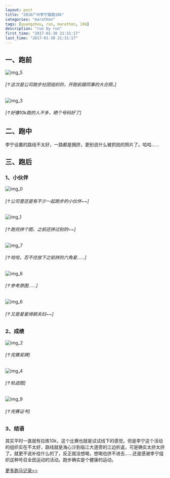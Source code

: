 ```yaml
---
layout: post
title: "2016广州李宁路跑10k"
categories: "marathon"
tags: [guangzhou, run, marathon, 10k]
description: "run by run"
first_time: "2017-01-30 21:31:17"
last_time: "2017-01-30 21:31:17"
---
```


## 一、跑前

![img_5][]

###### [↑这次是公司跑步社团组织的，开跑前跟同事的大合照。]

![img_3][]

###### [↑好像10k跑的人不多，晒个号码好了]

## 二、跑中

李宁设置的路线不太好，一路都是拥挤，更别说什么被抓拍的照片了。哈哈……

## 三、跑后

### 1、小伙伴

![img_0][]

###### [↑公司里还是有不少一起跑步的小伙伴~~]

![img_1][]

###### [↑跑完拼个图，之前还拼过别的~~]

![img_7][]

###### [↑哈哈，忍不住放下之前拼的六角星……]

![img_8][]

###### [↑参考原图……]

![img_6][]

###### [↑又是星星绮颖夫妇~~]

### 2、成绩

![img_2][]

###### [↑完赛奖牌]

![img_4][]

###### [↑轨迹图]

![img_9][]

###### [↑完赛证书]

### 3、结语    

其实平时一直就有拉练10k，这个比赛也就是试试线下的感觉。但是李宁这个活动的组织实在不太好，路线就是海心沙到临江大道旁的江边折返，可是确实太挤太挤了。就更不说补给什么的了，反正就没想喝，想喝也挤不进去……还是感谢李宁组织这种号召全民运动的活动。跑步确实是个健康的运动。

[<u>更多跑马记录>></u>](/runningabout/marathon-records.html)


[img_0]:{{site.img_url}}/{{page.url|remove:".html"}}/f4.jpg
[img_1]:{{site.img_url}}/{{page.url|remove:".html"}}/jigsaw.jpg
[img_2]:{{site.img_url}}/{{page.url|remove:".html"}}/medal.jpg
[img_3]:{{site.img_url}}/{{page.url|remove:".html"}}/number.jpg
[img_4]:{{site.img_url}}/{{page.url|remove:".html"}}/track.jpg
[img_5]:{{site.img_url}}/{{page.url|remove:".html"}}/workmate.jpg
[img_6]:{{site.img_url}}/{{page.url|remove:".html"}}/xxqy.jpg
[img_7]:{{site.img_url}}/{{page.url|remove:".html"}}/six.jpg
[img_8]:{{site.img_url}}/{{page.url|remove:".html"}}/six_2.jpg
[img_9]:{{site.img_url}}/{{page.url|remove:".html"}}/certificate.jpg
